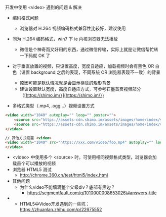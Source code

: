 开发中使用 &lt;video&gt; 遇到的问题 & 解决

* 编码格式问题

  * 浏览器对 H.264 视频编码格式兼容性比较好，建议使用

* 同为 H.264 编码格式，win7 下 ie 内核浏览器无法播放

  * 微信是个神奇而又好用的东西，通过微信传输，实际上就是让微信帮忙转一下码就 OK 了

* 对于垂直放置的视频，只设置高度，宽度自适应，加载视频时会有黑色 OR 白色（设置 background 之后的表现，不同系统 OR 浏览器表现不一致）的背景

  * 原因可能是默认情况就是会显示横放的矩形背景
  * 建议设置默认宽度，高度自适应方式，可参考石墨首页视频部分（[https://shimo.im/）](https://shimo.im/）)

* 多格式类型（.mp4, .ogg...）视频设置方式

```HTML
<video width="1040" autoplay="" loop="" poster="">
    <source src="https://assets-cdn.shimo.im/assets/images/home/index/video/op_final-7c98f06236.mp4" type="video/mp4">
    <source src="https://assets-cdn.shimo.im/assets/images/home/index/video/op_final-b0cd06a163.ogg" type="video/ogg">
</video>

// 其他方式设置 <video>
<video width="1040" src="https://xxx.com/video/foo.mp4" autoplay="" loop="" poster="">
</video>
```

* &lt;video&gt; 中使用多个 &lt;source&gt; 时，可使用相同视频格式类型，浏览器会加载首个可以播放的视频
* 浏览器 HTML5 测试
  * http://chrome.360.cn/test/html5/index.html
* 其他问题
  * 为什么video不能填满整个父级div？底部有黑边？
    * https://segmentfault.com/q/1010000008653026\#answers-title
* * HTML5中Video开发遇到的一些坑： https://zhuanlan.zhihu.com/p/22675552



